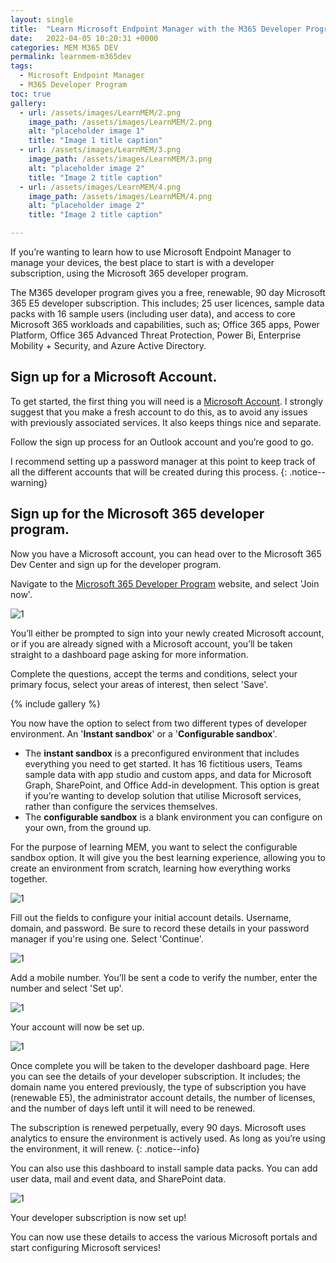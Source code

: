 ```yaml
---
layout: single
title:  "Learn Microsoft Endpoint Manager with the M365 Developer Program."
date:   2022-04-05 10:20:31 +0000
categories: MEM M365 DEV
permalink: learnmem-m365dev
tags:
  - Microsoft Endpoint Manager
  - M365 Developer Program
toc: true
gallery:
  - url: /assets/images/LearnMEM/2.png
    image_path: /assets/images/LearnMEM/2.png
    alt: "placeholder image 1"
    title: "Image 1 title caption"
  - url: /assets/images/LearnMEM/3.png
    image_path: /assets/images/LearnMEM/3.png
    alt: "placeholder image 2"
    title: "Image 2 title caption"
  - url: /assets/images/LearnMEM/4.png
    image_path: /assets/images/LearnMEM/4.png
    alt: "placeholder image 2"
    title: "Image 2 title caption"

---
```

If you’re wanting to learn how to use Microsoft Endpoint Manager to manage your devices, the best place to start is with a developer subscription, using the Microsoft 365 developer program.

The M365 developer program gives you a free, renewable, 90 day Microsoft 365 E5 developer subscription. This includes; 25 user licences, sample data packs with 16 sample users (including user data), and access to core Microsoft 365 workloads and capabilities, such as; Office 365 apps, Power Platform, Office 365 Advanced Threat Protection, Power Bi, Enterprise Mobility + Security, and Azure Active Directory.

## Sign up for a Microsoft Account.

To get started, the first thing you will need is a [Microsoft Account](https://outlook.live.com/owa/?nlp=1&signup=1). I strongly suggest that you make a fresh account to do this, as to avoid any issues with previously associated services. It also keeps things nice and separate.

Follow the sign up process for an Outlook account and you’re good to go.


I recommend setting up a password manager at this point to keep track of all the different accounts that will be created during this process.
{: .notice--warning}


## Sign up for the Microsoft 365 developer program.

Now you have a Microsoft account, you can head over to the Microsoft 365 Dev Center and sign up for the developer program.

Navigate to the [Microsoft 365 Developer Program](http://developer.microsoft.com/en-us/microsoft-365/dev-program) website, and select 'Join now'.

![1](/assets/images/LearnMEM/1.png)

You’ll either be prompted to sign into your newly created Microsoft account, or if you are already signed with a Microsoft account, you’ll be taken straight to a dashboard page asking for more information. 

Complete the questions, accept the terms and conditions, select your primary focus, select your areas of interest, then select 'Save'.

{% include gallery  %}

You now have the option to select from two different types of developer environment. An '**Instant sandbox**' or a '**Configurable sandbox**'.

- The **instant sandbox** is a preconfigured environment that includes everything you need to get started. It has 16 fictitious users, Teams sample data with app studio and custom apps, and data for Microsoft Graph, SharePoint, and Office Add-in development. This option is great if you’re wanting to develop solution that utilise Microsoft services, rather than configure the services themselves.
- The **configurable sandbox** is a blank environment you can configure on your own, from the ground up.

For the purpose of learning MEM, you want to select the configurable sandbox option. It will give you the best learning experience, allowing you to create an environment from scratch, learning how everything works together.

![1](/assets/images/LearnMEM/5.png)

Fill out the fields to configure your initial account details. Username, domain, and password. Be sure to record these details in your password manager if you're using one. Select 'Continue'.

![1](/assets/images/LearnMEM/6.png)

Add a mobile number. You’ll be sent a code to verify the number, enter the number and select 'Set up'.

![1](/assets/images/LearnMEM/7.png)

Your account will now be set up.

![1](/assets/images/LearnMEM/8.png)

Once complete you will be taken to the developer dashboard page. Here you can see the details of your developer subscription. It includes; the domain name you entered previously, the type of subscription you have (renewable E5), the administrator account details, the number of licenses, and the number of days left until it will need to be renewed.

The subscription is renewed perpetually, every 90 days. Microsoft uses analytics to ensure the environment is actively used. As long as you’re using the environment, it will renew.
{: .notice--info}

You can also use this dashboard to install sample data packs. You can add user data, mail and event data, and SharePoint data.

![1](/assets/images/LearnMEM/9.png)

Your developer subscription is now set up!

You can now use these details to access the various Microsoft portals and start configuring Microsoft services!